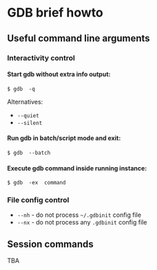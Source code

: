 # GDB brief howto




## Useful command line arguments


### Interactivity control


#### Start gdb without extra info output:
```
$ gdb  -q
```
Alternatives:
  - `--quiet`
  - `--silent`

#### Run gdb in batch/script mode and exit:
```
$ gdb  --batch
```

#### Execute gdb command inside running instance:
```
$ gdb  -ex  command
```


### File config control

  - `--nh` - do not process `~/.gdbinit` config file
  - `--nx` - do not process any `.gdbinit` config file


## Session commands


TBA

